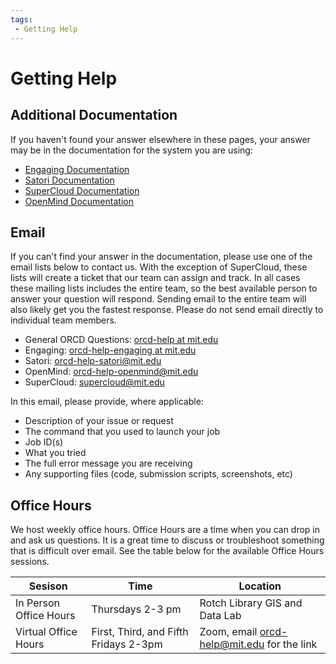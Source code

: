 ```yaml
---
tags:
 - Getting Help
---
```


# Getting Help

## Additional Documentation

If you haven't found your answer elsewhere in these pages, your answer may be in the documentation for the system you are using:

- [Engaging Documentation](https://engaging-web.mit.edu/eofe-wiki/)
- [Satori Documentation](https://mit-satori.github.io/)
- [SuperCloud Documentation](https://supercloud.mit.edu/)
- [OpenMind Documentation](https://github.mit.edu/MGHPCC/OpenMind/wiki)

## Email

If you can't find your answer in the documentation, please use one of the email lists below to contact us. With the exception of SuperCloud, these lists will create a ticket that our team can assign and track. In all cases these mailing lists includes the entire team, so the best available person to answer your question will respond. Sending email to the entire team will also likely get you the fastest response. Please do not send email directly to individual team members.

- General ORCD Questions: [orcd-help at mit.edu](orcd-help@mit.edu)
- Engaging: [orcd-help-engaging at mit.edu](orcd-help-engaging@mit.edu)
- Satori: [orcd-help-satori@mit.edu](orcd-help-satori@mit.edu)
- OpenMind: [orcd-help-openmind@mit.edu](orcd-help-openmind@mit.edu)
- SuperCloud: [supercloud@mit.edu](supercloud@mit.edu)

In this email, please provide, where applicable:

- Description of your issue or request
- The command that you used to launch your job
- Job ID(s)
- What you tried
- The full error message you are receiving
- Any supporting files (code, submission scripts, screenshots, etc)

## Office Hours

We host weekly office hours. Office Hours are a time when you can drop in and ask us questions. It is a great time to discuss or troubleshoot something that is difficult over email. See the table below for the available Office Hours sessions.

| Sesison | Time | Location |
| ----------- | ----------- |----------- |
| In Person Office Hours  | Thursdays 2-3 pm | Rotch Library GIS and Data Lab |
| Virtual Office Hours | First, Third, and Fifth Fridays 2-3pm | Zoom, email [orcd-help@mit.edu](orcd-help@mit.edu) for the link |
